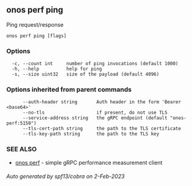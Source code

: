 <!--
SPDX-FileCopyrightText: 2019-present Open Networking Foundation <info@opennetworking.org>

SPDX-License-Identifier: Apache-2.0
-->

## onos perf ping

Ping request/response

```
onos perf ping [flags]
```

### Options

```
  -c, --count int     number of ping invocations (default 1000)
  -h, --help          help for ping
  -s, --size uint32   size of the payload (default 4096)
```

### Options inherited from parent commands

```
      --auth-header string       Auth header in the form 'Bearer <base64>'
      --no-tls                   if present, do not use TLS
      --service-address string   the gRPC endpoint (default "onos-perf:5150")
      --tls-cert-path string     the path to the TLS certificate
      --tls-key-path string      the path to the TLS key
```

### SEE ALSO

* [onos perf](onos_perf.md)	 - simple gRPC performance measurement client

###### Auto generated by spf13/cobra on 2-Feb-2023
